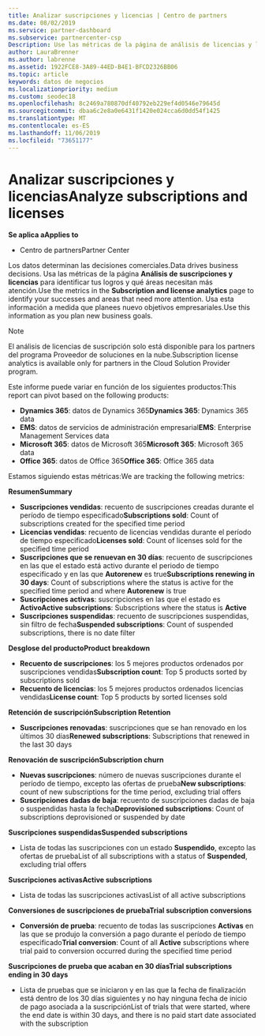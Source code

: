 ```yaml
---
title: Analizar suscripciones y licencias | Centro de partners
ms.date: 08/02/2019
ms.service: partner-dashboard
ms.subservice: partnercenter-csp
Description: Use las métricas de la página de análisis de licencias y licencias para identificar sus éxitos y áreas que requieren más atención.
author: LauraBrenner
ms.author: labrenne
ms.assetid: 1922FCE8-3A89-44ED-B4E1-BFCD2326BB06
ms.topic: article
keywords: datos de negocios
ms.localizationpriority: medium
ms.custom: seodec18
ms.openlocfilehash: 8c2469a780870df40792eb229ef4d0546e79645d
ms.sourcegitcommit: dbaa6c2e8a0e6431f1420e024cca6d0dd54f1425
ms.translationtype: MT
ms.contentlocale: es-ES
ms.lasthandoff: 11/06/2019
ms.locfileid: "73651177"
---
```

# <a name="analyze-subscriptions-and-licenses"></a><span data-ttu-id="249a3-104">Analizar suscripciones y licencias</span><span class="sxs-lookup"><span data-stu-id="249a3-104">Analyze subscriptions and licenses</span></span> 

<span data-ttu-id="249a3-105">**Se aplica a**</span><span class="sxs-lookup"><span data-stu-id="249a3-105">**Applies to**</span></span>

- <span data-ttu-id="249a3-106">Centro de partners</span><span class="sxs-lookup"><span data-stu-id="249a3-106">Partner Center</span></span>

<span data-ttu-id="249a3-107">Los datos determinan las decisiones comerciales.</span><span class="sxs-lookup"><span data-stu-id="249a3-107">Data drives business decisions.</span></span> <span data-ttu-id="249a3-108">Usa las métricas de la página **Análisis de suscripciones y licencias** para identificar tus logros y qué áreas necesitan más atención.</span><span class="sxs-lookup"><span data-stu-id="249a3-108">Use the metrics in the **Subscription and license analytics** page to identify your successes and areas that need more attention.</span></span> <span data-ttu-id="249a3-109">Usa esta información a medida que planees nuevo objetivos empresariales.</span><span class="sxs-lookup"><span data-stu-id="249a3-109">Use this information as you plan new business goals.</span></span>

> [!NOTE]
> <span data-ttu-id="249a3-110">El análisis de licencias de suscripción solo está disponible para los partners del programa Proveedor de soluciones en la nube.</span><span class="sxs-lookup"><span data-stu-id="249a3-110">Subscription license analytics is available only for partners in the Cloud Solution Provider program.</span></span>


<span data-ttu-id="249a3-111">Este informe puede variar en función de los siguientes productos:</span><span class="sxs-lookup"><span data-stu-id="249a3-111">This report can pivot based on the following products:</span></span>

 - <span data-ttu-id="249a3-112">**Dynamics 365**: datos de Dynamics 365</span><span class="sxs-lookup"><span data-stu-id="249a3-112">**Dynamics 365**: Dynamics 365 data</span></span>  
 - <span data-ttu-id="249a3-113">**EMS**: datos de servicios de administración empresarial</span><span class="sxs-lookup"><span data-stu-id="249a3-113">**EMS**: Enterprise Management Services data</span></span>  
 - <span data-ttu-id="249a3-114">**Microsoft 365**: datos de Microsoft 365</span><span class="sxs-lookup"><span data-stu-id="249a3-114">**Microsoft 365**: Microsoft 365 data</span></span>  
 - <span data-ttu-id="249a3-115">**Office 365**: datos de Office 365</span><span class="sxs-lookup"><span data-stu-id="249a3-115">**Office 365**: Office 365 data</span></span>  


<span data-ttu-id="249a3-116">Estamos siguiendo estas métricas:</span><span class="sxs-lookup"><span data-stu-id="249a3-116">We are tracking the following metrics:</span></span>

<span data-ttu-id="249a3-117">**Resumen**</span><span class="sxs-lookup"><span data-stu-id="249a3-117">**Summary**</span></span>  
 - <span data-ttu-id="249a3-118">**Suscripciones vendidas**: recuento de suscripciones creadas durante el período de tiempo especificado</span><span class="sxs-lookup"><span data-stu-id="249a3-118">**Subscriptions sold**: Count of subscriptions created for the specified time period</span></span>  
 - <span data-ttu-id="249a3-119">**Licencias vendidas**: recuento de licencias vendidas durante el período de tiempo especificado</span><span class="sxs-lookup"><span data-stu-id="249a3-119">**Licenses sold**: Count of licenses sold for the specified time period</span></span>   
 - <span data-ttu-id="249a3-120">**Suscripciones que se renuevan en 30 días**: recuento de suscripciones en las que el estado está activo durante el periodo de tiempo especificado y en las que **Autorenew** es true</span><span class="sxs-lookup"><span data-stu-id="249a3-120">**Subscriptions renewing in 30 days**: Count of subscriptions where the status is active for the specified time period and where **Autorenew** is true</span></span>
 - <span data-ttu-id="249a3-121">**Suscripciones activas**: suscripciones en las que el estado es **Activo**</span><span class="sxs-lookup"><span data-stu-id="249a3-121">**Active subscriptions**: Subscriptions where the status is **Active**</span></span>  
 - <span data-ttu-id="249a3-122">**Suscripciones suspendidas**: recuento de suscripciones suspendidas, sin filtro de fecha</span><span class="sxs-lookup"><span data-stu-id="249a3-122">**Suspended subscriptions**: Count of suspended subscriptions, there is no date filter</span></span>  

<span data-ttu-id="249a3-123">**Desglose del producto**</span><span class="sxs-lookup"><span data-stu-id="249a3-123">**Product breakdown**</span></span>  
 - <span data-ttu-id="249a3-124">**Recuento de suscripciones**: los 5 mejores productos ordenados por suscripciones vendidas</span><span class="sxs-lookup"><span data-stu-id="249a3-124">**Subscription count**: Top 5 products sorted by subscriptions sold</span></span>  
 - <span data-ttu-id="249a3-125">**Recuento de licencias**: los 5 mejores productos ordenados licencias vendidas</span><span class="sxs-lookup"><span data-stu-id="249a3-125">**License count**: Top 5 products by sorted licenses sold</span></span>

<span data-ttu-id="249a3-126">**Retención de suscripción**</span><span class="sxs-lookup"><span data-stu-id="249a3-126">**Subscription Retention**</span></span>
 - <span data-ttu-id="249a3-127">**Suscripciones renovadas**: suscripciones que se han renovado en los últimos 30 días</span><span class="sxs-lookup"><span data-stu-id="249a3-127">**Renewed subscriptions**: Subscriptions that renewed in the last 30 days</span></span>  

<span data-ttu-id="249a3-128">**Renovación de suscripción**</span><span class="sxs-lookup"><span data-stu-id="249a3-128">**Subscription churn**</span></span>  
 - <span data-ttu-id="249a3-129">**Nuevas suscripciones**: número de nuevas suscripciones durante el período de tiempo, excepto las ofertas de prueba</span><span class="sxs-lookup"><span data-stu-id="249a3-129">**New subscriptions**: count of new subscriptions for the time period, excluding trial offers</span></span>  
 - <span data-ttu-id="249a3-130">**Suscripciones dadas de baja**: recuento de suscripciones dadas de baja o suspendidas hasta la fecha</span><span class="sxs-lookup"><span data-stu-id="249a3-130">**Deprovisioned subscriptions**: Count of subscriptions deprovisioned or suspended by date</span></span>  

<span data-ttu-id="249a3-131">**Suscripciones suspendidas**</span><span class="sxs-lookup"><span data-stu-id="249a3-131">**Suspended subscriptions**</span></span>  
 - <span data-ttu-id="249a3-132">Lista de todas las suscripciones con un estado **Suspendido**, excepto las ofertas de prueba</span><span class="sxs-lookup"><span data-stu-id="249a3-132">List of all subscriptions with a status of **Suspended**, excluding trial offers</span></span>  
  
<span data-ttu-id="249a3-133">**Suscripciones activas**</span><span class="sxs-lookup"><span data-stu-id="249a3-133">**Active subscriptions**</span></span>
 - <span data-ttu-id="249a3-134">Lista de todas las suscripciones activas</span><span class="sxs-lookup"><span data-stu-id="249a3-134">List of all active subscriptions</span></span>  

<span data-ttu-id="249a3-135">**Conversiones de suscripciones de prueba**</span><span class="sxs-lookup"><span data-stu-id="249a3-135">**Trial subscription conversions**</span></span>  
 - <span data-ttu-id="249a3-136">**Conversión de prueba**: recuento de todas las suscripciones **Activas** en las que se produjo la conversión a pago durante el período de tiempo especificado</span><span class="sxs-lookup"><span data-stu-id="249a3-136">**Trial conversion**: Count of all **Active** subscriptions where trial paid to conversion occurred during the specified time period</span></span>  

<span data-ttu-id="249a3-137">**Suscripciones de prueba que acaban en 30 días**</span><span class="sxs-lookup"><span data-stu-id="249a3-137">**Trial subscriptions ending in 30 days**</span></span>  
 - <span data-ttu-id="249a3-138">Lista de pruebas que se iniciaron y en las que la fecha de finalización está dentro de los 30 días siguientes y no hay ninguna fecha de inicio de pago asociada a la suscripción</span><span class="sxs-lookup"><span data-stu-id="249a3-138">List of trials that were started, where the end date is within 30 days, and there is no paid start date associated with the subscription</span></span>  

  